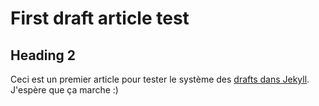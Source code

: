 # First draft article test
## Heading 2
Ceci est un premier article pour tester le système des [drafts dans Jekyll](https://jekyllrb.com/docs/drafts/). J'espère que ça marche :)